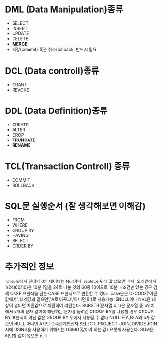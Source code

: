# DML (Data Manipulation)종류
- SELECT
- INSERT
- UPDATE
- DELETE
- **MERGE**
- 저장(commit) 혹은 취소(rollback) 반드시 필요
# **DCL (Data controll)종류**
- GRANT
- REVOKE
# DDL (Data Definition)종류
- CREATE
- ALTER
- DROP
- **TRUNCATE**
- **RENAME**
# TCL(Transaction Controll) 종류
-  COMMIT
- ROLLBACK

# SQL문 실행순서 (잘 생각해보면 이해감)
- FROM
- WHERE
- GROUP BY
- HAVING
- SELECT
- ORDER BY

# 추가적인 정보
 Oracle에서 길이가 0인 데이터는 Null이다
 replace 뒤에 값 없으면 삭제
 오라클에서 1/24(60/10)은 10분 1일을 24로 나눈 것의 60중 10이므로 10분
 =조건만 있는 경우 검색 CASE 표현식을 단순 CASE 표현식으로 변환할 수 있다.
 case문은 DECODE('어떤 값에서','타겟값과 같으면','A로 바꾸고','아니면 B')로 사용가능
ISNULL이나 NVL은 대상이 널이면 치환값으로 치환하여 리턴한다.
SUBSTR(문자열,b,c)은 문자열 중 b위치에서 c개의 문자 길이에 해당하는 문자를 돌려줌 
GROUP BY를 사용할 경우 GROUP BY 표현식이 아닌 값은 GROUP BY 뒤에서 사용될 수 없다
NULLIF(A,B) A와 b가 같으면 NULL 아니면 A리턴
순수관계연산자 SELECT, PROJECT, JOIN, DIVIDE
JOIN시에 USING을 사용하기 위해서는 USING(같아야 하는 값) 요렇게 사용한다.
SUM은 리턴할 값이 없으면 null

